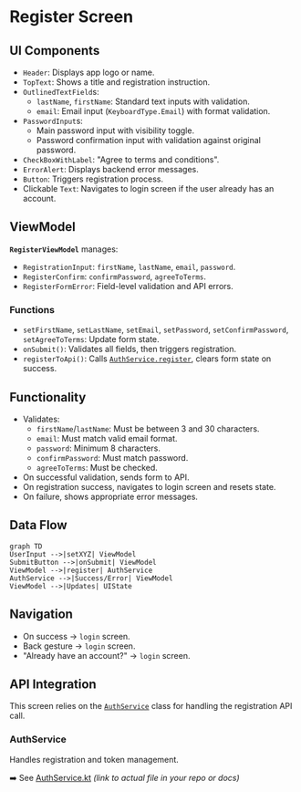 # Register Screen

## UI Components

- `Header`: Displays app logo or name.
- `TopText`: Shows a title and registration instruction.
- `OutlinedTextField`s:
  - `lastName`, `firstName`: Standard text inputs with validation.
  - `email`: Email input (`KeyboardType.Email`) with format validation.
- `PasswordInput`s:
  - Main password input with visibility toggle.
  - Password confirmation input with validation against original password.
- `CheckBoxWithLabel`: "Agree to terms and conditions".
- `ErrorAlert`: Displays backend error messages.
- `Button`: Triggers registration process.
- Clickable `Text`: Navigates to login screen if the user already has an account.

## ViewModel

**`RegisterViewModel`** manages:

- `RegistrationInput`: `firstName`, `lastName`, `email`, `password`.
- `RegisterConfirm`: `confirmPassword`, `agreeToTerms`.
- `RegisterFormError`: Field-level validation and API errors.

### Functions

- `setFirstName`, `setLastName`, `setEmail`, `setPassword`, `setConfirmPassword`, `setAgreeToTerms`: Update form state.
- `onSubmit()`: Validates all fields, then triggers registration.
- `registerToApi()`: Calls [`AuthService.register`](#authservice), clears form state on success.

## Functionality

- Validates:
  - `firstName`/`lastName`: Must be between 3 and 30 characters.
  - `email`: Must match valid email format.
  - `password`: Minimum 8 characters.
  - `confirmPassword`: Must match password.
  - `agreeToTerms`: Must be checked.
- On successful validation, sends form to API.
- On registration success, navigates to login screen and resets state.
- On failure, shows appropriate error messages.

## Data Flow

```mermaid
graph TD
UserInput -->|setXYZ| ViewModel
SubmitButton -->|onSubmit| ViewModel
ViewModel -->|register| AuthService
AuthService -->|Success/Error| ViewModel
ViewModel -->|Updates| UIState
```

## Navigation

* On success → `login` screen.
* Back gesture → `login` screen.
* "Already have an account?" → `login` screen.

## API Integration

This screen relies on the [`AuthService`](../API/AuthService.md) class for handling the registration API call.

### AuthService

Handles registration and token management.

➡️ See [AuthService.kt](#) *(link to actual file in your repo or docs)*

